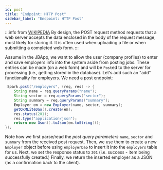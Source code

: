 ```yaml
---
id: post
title: "Endpoint: HTTP Post"
sidebar_label: "Endpoint: HTTP Post"
---
```


:::info from [WIKIPEDIA](https://en.wikipedia.org/wiki/POST_(HTTP))
By design, the POST request method requests that a web server accepts the data enclosed in the body of the request message, most likely for storing it. It is often used when uploading a file or when submitting a completed web form.
:::

Assume in the JBApp, we want to allow the user (company profiles) to enter and save employers info into the system aside from posting jobs. These entries can be made (on a web form) and will be `Post`ed to the server for processing (i.e., getting stored in the database). Let's add such an "add" functionality for employers. We need a post endpoint:

```java
 Spark.post("/employers", (req, res) -> {
    String name = req.queryParams("name");
    String sector = req.queryParams("sector");
    String summary = req.queryParams("summary");
    Employer em = new Employer(name, sector, summary);
    getORMLiteDao().create(em);
    res.status(201);
    res.type("application/json");
    return new Gson().toJson(em.toString());
});
```
Note how we first parse/read the _post query parameters_ `name`, `sector` and `summary` from the received post request. Then, we use them to create a new
`Employer` object before using `employerDao` to insert it into the `employers` table for us. Next, we set the response status to `201` (i.e. success - item being successfully created.) Finally, we return the inserted employer as a JSON (as a confirmation back to the client).




